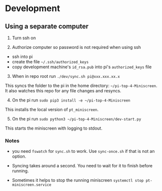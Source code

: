 # Development

## Using a separate computer

1. Turn ssh on

2. Authorize computer so password is not required when using ssh

- ssh into pi
- create the file `~/.ssh/authorized_keys`
- copy development machine's `id_rsa.pub` into pi's `authorized_keys` file

3. When in repo root run `./dev/sync.sh pi@xxx.xxx.xx.x`

This syncs the folder to the pi in the home directory: `~/pi-top-4-Miniscreen`.
It also watches this repo for any file changes and resyncs.

4. On the pi run `sudo pip3 install -e ~/pi-top-4-Miniscreen`

This installs the local version of `pt_miniscreen`.

5. On the pi run `sudo python3 ~/pi-top-4-Miniscreen/dev-start.py`

This starts the miniscreen with logging to stdout.

### Notes

- you need `fswatch` for `sync.sh` to work. Use `sync-once.sh` if that is not an option.

- Syncing takes around a second. You need to wait for it to finish before running.

- Sometimes it helps to stop the running miniscreen `systemctl stop pt-miniscreen.service`
